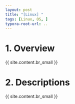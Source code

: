 ```yaml
---
layout: post
title: "[Linux] "
tags: [Linux, OS, ]
typora-root-url: ..
---
```


# 1. Overview
{{ site.content.br_small }}


# 2. Descriptions
{{ site.content.br_small }}
